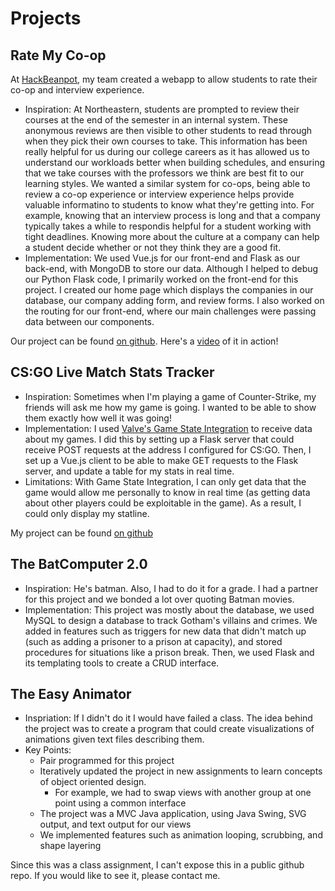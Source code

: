# Projects
## Rate My Co-op
At [HackBeanpot](https://hackbeanpot.com/), my team created a webapp to allow students to rate their co-op and interview experience. 
- Inspiration: At Northeastern, students are prompted to review their courses at the end of the semester in an internal system. These anonymous reviews are then visible to other students to read through when they pick their own courses to take. This information has been really helpful for us during our college careers as it has allowed us to understand our workloads better when building schedules, and ensuring that we take courses with the professors we think are best fit to our learning styles. We wanted a similar system for co-ops, being able to review a co-op experience or interview experience helps provide valuable informatino to students to know what they're getting into. For example, knowing that an interview process is long and that a company typically takes a while to respondis helpful for a student working with tight deadlines. Knowing more about the culture at a company can help a student decide whether or not they think they are a good fit.
- Implementation: We used Vue.js for our front-end and Flask as our back-end, with MongoDB to store our data. Although I helped to debug our Python Flask code, I primarily worked on the front-end for this project. I created our home page which displays the companies in our database, our company adding form, and review forms. I also worked on the routing for our front-end, where our main challenges were passing data between our components.

Our project can be found [on github](https://github.com/estern1011/trace-4-coop).
Here's a [video](https://vimeo.com/390266154) of it in action!

## CS:GO Live Match Stats Tracker
- Inspiration: Sometimes when I'm playing a game of Counter-Strike, my friends will ask me how my game is going. I wanted to be able to show them exactly how well it was going!
- Implementation: I used [Valve's Game State Integration](https://developer.valvesoftware.com/wiki/Counter-Strike:_Global_Offensive_Game_State_Integration) to receive data about my games. I did this by setting up a Flask server that could receive POST requests at the address I configured for CS:GO. Then, I set up a Vue.js client to be able to make GET requests to the Flask server, and update a table for my stats in real time. 
- Limitations: With Game State Integration, I can only get data that the game would allow me personally to know in real time (as getting data about other players could be exploitable in the game). As a result, I could only display my statline.

My project can be found [on github](https://github.com/estern1011/csstats)

## The BatComputer 2.0
- Inspiration: He's batman. Also, I had to do it for a grade. I had a partner for this project and we bonded a lot over quoting Batman movies.
- Implementation: This project was mostly about the database, we used MySQL to design a database to track Gotham's villains and crimes. We added in features such as triggers for new data that didn't match up (such as adding a prisoner to a prison at capacity), and stored procedures for situations like a prison break. Then, we used Flask and its templating tools to create a CRUD interface. 

## The Easy Animator
- Inspriation: If I didn't do it I would have failed a class. The idea behind the project was to create a program that could create visualizations of animations given text files describing them. 
- Key Points:
    - Pair programmed for this project
    - Iteratively updated the project in new assignments to learn concepts of object oriented design.
        - For example, we had to swap views with another group at one point using a common interface
    - The project was a MVC Java application, using Java Swing, SVG output, and text output for our views
    - We implemented features such as animation looping, scrubbing, and shape layering

Since this was a class assignment, I can't expose this in a public github repo. If you would like to see it, please contact me.

